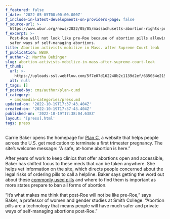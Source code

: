 ```yaml
---
f_featured: false
f_date: '2022-05-05T00:00:00.000Z'
f_include-in-latest-developments-on-providers-page: false
f_source-url: >-
  https://www.wbur.org/news/2022/05/05/massachusetts-abortion-rights-prolife-advocates-debate
f_excerpt: >-
  Post-Roe will not look like pre-Roe because of abortion pills allowing for
  safer ways of self-managing abortions.
title: Abortion activists mobilize in Mass. after Supreme Court leak
f_publication: WBUR
f_author-2: Martha Bebinger
slug: abortion-activists-mobilize-in-mass-after-supreme-court-leak
f_thumb:
  url: >-
    https://uploads-ssl.webflow.com/5f7e07d162248b2c1139d2ef/635034e215725f23d1d45d22_0503_defend-abortion-rally18-1000x667.jpeg
  alt: null
f_tags: []
f_posted-by: cms/author/plan-c.md
f_category:
  - cms/media-categories/press.md
updated-on: '2022-10-19T17:37:43.404Z'
created-on: '2022-10-19T17:37:43.404Z'
published-on: '2022-10-19T17:38:04.638Z'
layout: '[press].html'
tags: press
---
```


Carrie Baker opens the homepage for [Plan C](https://www.plancpills.org/), a website that helps people across the U.S. get medication to terminate a first trimester pregnancy. The site’s welcome message: “A safe, at-home abortion is here.”

After years of work to keep clinics that offer abortions open and accessible, Baker has shifted focus to these meds that can be taken anywhere. She helps vet information on the site, which directs people concerned about the legal risks of ordering pills to call a helpline. Baker says getting the word out about these [commonly used pills](https://www.guttmacher.org/article/2022/02/medication-abortion-now-accounts-more-half-all-us-abortions) and where to find them is important as more states prepare to ban all forms of abortion.

“It’s what makes me think that post-Roe will not be like pre-Roe,” says Baker, a professor of women and gender studies at Smith College. “Abortion pills are a technology that means people will have much safer and private ways of self-managing abortions post-Roe.”
